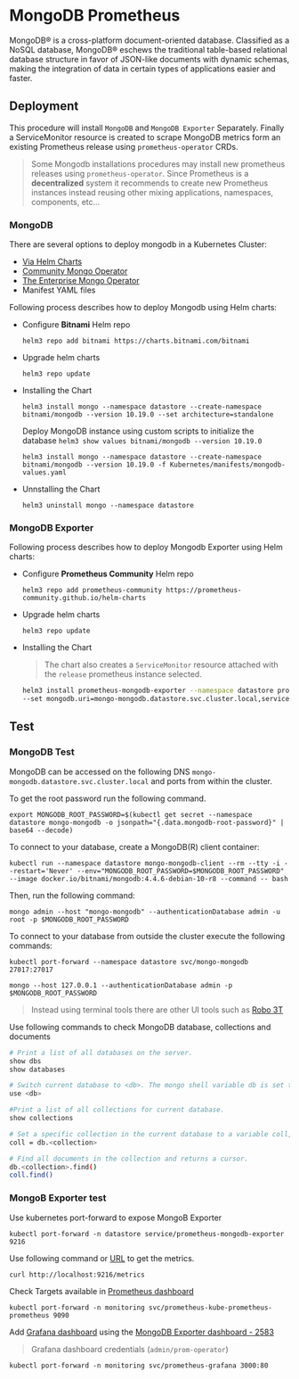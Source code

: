 # MongoDB Prometheus

MongoDB® is a cross-platform document-oriented database. Classified as a NoSQL database, MongoDB® eschews the traditional table-based relational database structure in favor of JSON-like documents with dynamic schemas, making the integration of data in certain types of applications easier and faster.

## Deployment

This procedure will install `MongoDB` and `MongoDB Exporter` Separately. Finally a ServiceMonitor resource is created to scrape MongoDB metrics form an existing Prometheus release using `prometheus-operator` CRDs.

> Some Mongodb installations procedures may install new prometheus releases using `prometheus-operator`. Since Prometheus is a **decentralized** system it recommends to create new Prometheus instances instead reusing other mixing applications, namespaces, components, etc...

### MongoDB

There are several options to deploy mongodb in a Kubernetes Cluster:

* [Via Helm Charts](https://github.com/bitnami/charts/tree/master/bitnami/mongodb)
* [Community Mongo Operator](https://github.com/mongodb/mongodb-kubernetes-operator)
* [The Enterprise Mongo Operator](https://docs.mongodb.com/kubernetes-operator/master/)
* Manifest YAML files

Following process describes how to deploy Mongodb using Helm charts:

* Configure **Bitnami** Helm repo

    `helm3 repo add bitnami https://charts.bitnami.com/bitnami`

* Upgrade helm charts

    `helm3 repo update`

* Installing the Chart

    `helm3 install mongo --namespace datastore --create-namespace bitnami/mongodb --version 10.19.0 --set architecture=standalone`

    Deploy MongoDB instance using custom scripts to initialize the database `helm3 show values bitnami/mongodb --version 10.19.0`

    `helm3 install mongo --namespace datastore --create-namespace bitnami/mongodb --version 10.19.0 -f Kubernetes/manifests/mongodb-values.yaml`

* Unnstalling the Chart

    `helm3 uninstall mongo --namespace datastore`

### MongoDB Exporter

Following process describes how to deploy Mongodb Exporter using Helm charts:

* Configure **Prometheus Community** Helm repo

    `helm3 repo add prometheus-community https://prometheus-community.github.io/helm-charts`

* Upgrade helm charts

    `helm3 repo update`

* Installing the Chart

    > The chart also creates a `ServiceMonitor` resource attached with the `release` prometheus instance selected.

    ```bash
    helm3 install prometheus-mongodb-exporter --namespace datastore prometheus-community/prometheus-mongodb-exporter --version 2.8.1 \
    --set mongodb.uri=mongo-mongodb.datastore.svc.cluster.local,serviceMonitor.additionalLabels.release=prometheus
    ```

## Test

### MongoDB Test

MongoDB can be accessed on the following DNS `mongo-mongodb.datastore.svc.cluster.local` and ports from within the cluster.

To get the root password run the following command.

`export MONGODB_ROOT_PASSWORD=$(kubectl get secret --namespace datastore mongo-mongodb -o jsonpath="{.data.mongodb-root-password}" | base64 --decode)`

To connect to your database, create a MongoDB(R) client container:

`kubectl run --namespace datastore mongo-mongodb-client --rm --tty -i --restart='Never' --env="MONGODB_ROOT_PASSWORD=$MONGODB_ROOT_PASSWORD" --image docker.io/bitnami/mongodb:4.4.6-debian-10-r8 --command -- bash`

Then, run the following command:

`mongo admin --host "mongo-mongodb" --authenticationDatabase admin -u root -p $MONGODB_ROOT_PASSWORD`

To connect to your database from outside the cluster execute the following commands:

`kubectl port-forward --namespace datastore svc/mongo-mongodb 27017:27017`

`mongo --host 127.0.0.1 --authenticationDatabase admin -p $MONGODB_ROOT_PASSWORD`

> Instead using terminal tools there are other UI tools such as [Robo 3T](https://robomongo.org/)

Use following commands to check MongoDB database, collections and documents

```bash
# Print a list of all databases on the server.
show dbs
show databases

# Switch current database to <db>. The mongo shell variable db is set to the current database.
use <db>

#Print a list of all collections for current database.
show collections

# Set a specific collection in the current database to a variable coll, as in the following example:
coll = db.<collection>

# Find all documents in the collection and returns a cursor.
db.<collection>.find()
coll.find()

```

### MongoB Exporter test

Use kubernetes port-forward to expose MongoB Exporter

`kubectl port-forward -n datastore service/prometheus-mongodb-exporter 9216`

Use following command or [URL](http://localhost:9216/metrics) to get the metrics.

`curl http://localhost:9216/metrics`

Check Targets available in [Prometheus dashboard](http://localhost:9090/targets)

`kubectl port-forward -n monitoring svc/prometheus-kube-prometheus-prometheus 9090`

Add [Grafana dashboard](http://localhost:3000) using the [MongoDB Exporter dashboard - 2583](https://grafana.com/grafana/dashboards/2583)

> Grafana dashboard credentials (`admin/prom-operator`)

`kubectl port-forward -n monitoring svc/prometheus-grafana 3000:80`